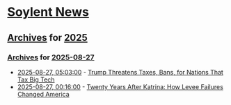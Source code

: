 # [Soylent News](../../../README.md)

## [Archives](../../index.md) for [2025](../index.md)

### [Archives](../../index.md) for [2025-08-27](index.md)

* [2025-08-27, 05:03:00](https://soylentnews.org/politics/article.pl?sid=25/08/26/1113220&from=rss) - [Trump Threatens Taxes, Bans, for Nations That Tax Big Tech](https://soylentnews.org/politics/article.pl?sid=25/08/26/1113220&from=rss)
* [2025-08-27, 00:16:00](https://soylentnews.org/article.pl?sid=25/08/26/0059245&from=rss) - [Twenty Years After Katrina: How Levee Failures Changed America](https://soylentnews.org/article.pl?sid=25/08/26/0059245&from=rss)
